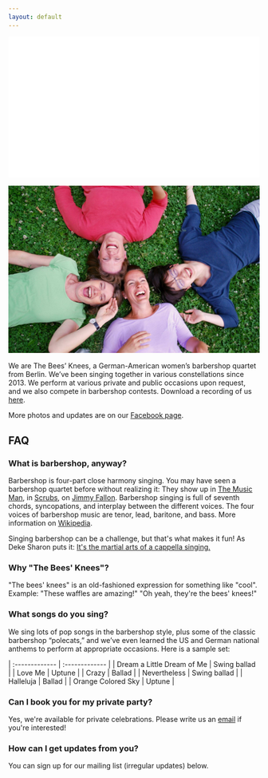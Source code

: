 ```yaml
---
layout: default
---
```


![logo](/bees_white.png)

![picture](/bees.jpg)

We are The Bees’ Knees, a German-American women’s barbershop quartet from Berlin. We’ve been singing together in various constellations since 2013. We perform at various private and public occasions upon request, and we also compete in barbershop contests. Download a recording of us [here](https://drive.google.com/file/d/0B1qWGtqQgRgkam1ITWZfTlo0UU0/view?usp=sharing).

More photos and updates are on our [Facebook page](https://www.facebook.com/theBK4Berlin/).

## FAQ

<a name="barbershop">

### What is barbershop, anyway?

Barbershop is four-part close harmony singing. You may have seen a barbershop quartet before without realizing it: They show up in [The Music Man](https://www.youtube.com/watch?v=nO0DFttQoJc), in [Scrubs](https://www.youtube.com/watch?v=hN8vA_bulss), on [Jimmy Fallon](https://www.youtube.com/watch?v=I-4FtBjjelA). Barbershop singing is full of seventh chords, syncopations, and interplay between the different voices. The four voices of barbershop music are tenor, lead, baritone, and bass. More information on [Wikipedia](https://en.wikipedia.org/wiki/Barbershop_music).

Singing barbershop can be a challenge, but that's what makes it fun! As Deke Sharon puts it: [It's the martial arts of a cappella singing.](http://www.casa.org/content/acamartialart)

### Why "The Bees' Knees"?

"The bees' knees" is an old-fashioned expression for something like "cool".
Example: "These waffles are amazing!" "Oh yeah, they're the bees' knees!"

<a name="songs">

### What songs do you sing?

We sing lots of pop songs in the barbershop style, plus some of the classic barbershop “polecats,” and we’ve even learned the US and German national anthems to perform at appropriate occasions. Here is a sample set:

| :------------- | :------------- |
| Dream a Little Dream of Me  | Swing ballad  |
| Love Me  | Uptune  |
| Crazy  | Ballad  |
| Nevertheless | Swing ballad  |
| Halleluja | Ballad  |
| Orange Colored Sky | Uptune  |

### Can I book you for my private party?

Yes, we're available for private celebrations. Please write us an <a href="mailto&#58;&#116;&#104;&#101;&#98;&#107;&#52;&#98;&#101;&#114;&#108;&#105;&#110;&#64;&#103;&#109;&#97;&#105;&#108;&#46;&#99;&#111;&#109;?subject=Concert booking">email</a> if you're interested!

### How can I get updates from you?

You can sign up for our mailing list (irregular updates) below.

<br><br>

<div class="form-outer sp-force-hide"> <style id="subscribe-form-style" class="">.sp-force-hide { display: none;
}
.sp-form[sp-id="78340"] { display: block; background: #111; padding: 15px; width: 310px; max-width: 100%; border-radius: 0px; -moz-border-radius: 0px; -webkit-border-radius: 0px; border-color: #dddddd; border-style: solid; border-width: 2px; font-family: "Trebuchet MS", Helvetica, sans-serif;
}
.sp-form[sp-id="78340"] .sp-form-control { background: #ffffff; border-color: #cccccc; border-style: solid; border-width: 2px; font-size: 15px; padding-left: 8.75px; padding-right: 8.75px; border-radius: 4px; -moz-border-radius: 4px; -webkit-border-radius: 4px; height: 35px; width: 100%;
}
.sp-form[sp-id="78340"] .sp-field label { color: #ffffff; font-size: 13px; font-style: normal; font-weight: bold;
}
.sp-form[sp-id="78340"] .sp-button { border-radius: 4px; -moz-border-radius: 4px; -webkit-border-radius: 4px; background-color: #ffdc00; color: #333333; width: 100%; font-weight: 700; font-style: normal; font-family: "Segoe UI",Segoe,"Open Sans",sans-serif; border-width: 2px; border-color: #ffdd00; border-style: solid; box-shadow: none; -moz-box-shadow: none; -webkit-box-shadow: none;
}
.sp-form[sp-id="78340"] .sp-button-container { text-align: left;
}
</style> <div id="sp-form-78340" sp-id="78340" sp-hash="21b866edf0163963c6779abf8135f9686bddb1f90cfbbd54736fbe814a2aedb4" sp-lang="en" class="sp-form sp-form-regular sp-form-embed" sp-show-options="%7B%22amd%22%3Afalse%2C%22condition%22%3A%22onEnter%22%2C%22delay%22%3A10%2C%22repeat%22%3A3%2C%22background%22%3A%22dark%22%2C%22position%22%3A%22bottom-right%22%7D"> <div class="sp-message"> <div></div> </div> <div id="droppableArea" class="sp-element-container ui-sortable ui-droppable sp-lg" ><div class="sp-field " sp-id="sp-1f7d3a39-997b-421e-ba90-4e4a4641800e" > <div class=" " style="font-family: &quot;Trebuchet MS&quot;,Helvetica,sans-serif; line-height: 1.5;"><p><span style="color: #ffffff; font-size: 20px;">Sign up here for updates from The Bees' Knees!</span></p></div> </div><div class="sp-field " sp-id="sp-f73f6320-dd05-473e-84f3-1d6304ea361c" > <label class="sp-control-label "> <span class="">Email</span> <strong class="">*</strong> </label> <input sp-type="email" name="sform[email]" class="sp-form-control " placeholder="username@mail.com" sp-tips="%7B%22required%22%3A%22Required%20file%22%2C%22wrong%22%3A%22Wrong%20email%22%7D" required="required" type="email"> </div><div class="sp-field " sp-id="sp-ed10f665-6283-4fed-bcd7-3ece8e9f9761" > <label class="sp-control-label "> <span class="">Name</span> </label> <input sp-type="name" name="sform[TmFtZQ==]" class="sp-form-control " placeholder="full name" sp-tips="%7B%7D" type="text"> </div></div> <div class="sp-field sp-button-container sp-lg " sp-id="sp-c7412a20-5856-4e21-ba93-89cde1bc3621" > <button id="sp-c7412a20-5856-4e21-ba93-89cde1bc3621" class="sp-button "> Subscribe </button> </div> <div class="sp-link-wrapper sp-brandname__left" > <a class="sp-link " target="_blank" href="https://sendpulse.com/en/?ref=6722932"> <span class="sp-link-img">&nbsp;</span> <span translate="FORM.PROVIDED_BY" class="">Provided by SendPulse</span> </a> </div> </div> <script type="text/javascript" src="//login.sendpulse.com/apps/fc3/build/default-handler.js"></script></div>
